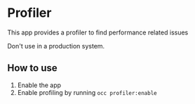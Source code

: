 # Profiler

This app provides a profiler to find performance related issues

Don't use in a production system.

## How to use

1. Enable the app
2. Enable profiling by running `occ profiler:enable`
